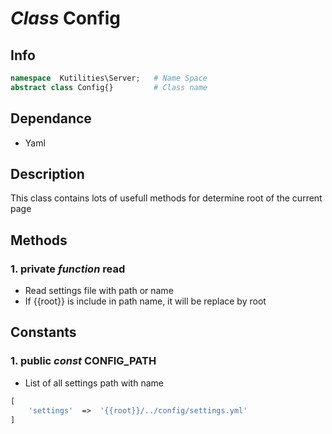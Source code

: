 # ***Class*** **Config**

## Info

```php
namespace  Kutilities\Server;   # Name Space
abstract class Config{}         # Class name
```

## Dependance
- Yaml

## Description
This class contains lots of usefull methods for determine root of the current page

## Methods

### 1. private ***function*** **read**
- Read settings file with path or name
- If {{root}} is include in path name, it will be replace by root

## Constants

### 1. public ***const*** **CONFIG_PATH**
- List of all settings path with name
```php
[
    'settings'  =>  '{{root}}/../config/settings.yml'
]
```